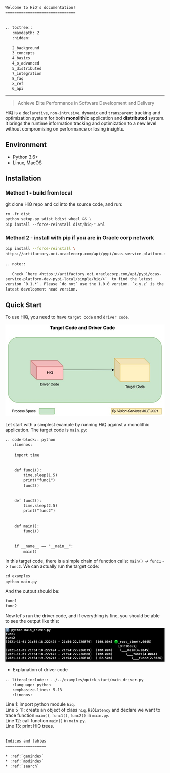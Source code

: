 ```eval_rst
Welcome to HiQ's documentation!
===============================


.. toctree::
   :maxdepth: 2
   :hidden:

   2_background
   3_concepts
   4_basics
   4_o_advanced
   5_distributed
   7_integration
   8_faq
   x_ref
   6_api

```

----


> Achieve Elite Performance in Software Development and Delivery


HiQ is a `declarative`, `non-intrusive`, `dynamic` and `transparent` tracking and optimization system for both **monolithic** application and **distributed** system. It brings the runtime information tracking and optimization to a new level without compromising on performance or losing insights.

## Environment

- Python 3.6+
- Linux, MacOS

## Installation

### Method 1 - build from local

git clone HiQ repo and cd into the source code, and run:

```python
rm -fr dist
python setup.py sdist bdist_wheel && \
pip install --force-reinstall dist/hiq-*.whl
```

### Method 2 - install with pip if you are in Oracle corp network

```bash
pip install --force-reinstall \
https://artifactory.oci.oraclecorp.com/api/pypi/ocas-service-platform-dev-pypi-local/hiq/x.y.z/hiq-x.y.z-py2.py3-none-any.whl
```

```eval_rst
.. note::

   Check `here <https://artifactory.oci.oraclecorp.com/api/pypi/ocas-service-platform-dev-pypi-local/simple/hiq/>`_ to find the latest version `0.1.*`. Please `do not` use the 1.0.0 version. `x.y.z` is the latest development head version.
```


## Quick Start

To use HiQ, you need to have `target code` and `driver code`.

![](img/driver.jpg)

Let start with a simplest example by running HiQ against a monolithic application. The target code is `main.py`:

```eval_rst
.. code-block:: python
   :linenos:

    import time


    def func1():
        time.sleep(1.5)
        print("func1")
        func2()


    def func2():
        time.sleep(2.5)
        print("func2")


    def main():
        func1()


    if __name__ == "__main__":
        main()
```

In this target code, there is a simple chain of function calls: `main()` -> `func1` -> `func2`. We can actually run the target code:

```python
cd examples
python main.py
```

And the output should be:

```
func1
func2
```

Now let's run the driver code, and if everything is fine, you should be able to see the output like this:

![HiQ Simplest Example](img/main_driver.jpg)

- Explanation of driver code

```eval_rst
.. literalinclude:: ../../examples/quick_start/main_driver.py
   :language: python
   :emphasize-lines: 5-13
   :linenos:
```

Line 1: import python module `hiq`.  
Line 5-11: create an object of class `hiq.HiQLatency` and declare we want to trace function `main()`, `func1()`, `func2()` in `main.py`.  
Line 12: call function `main()` in `main.py`.  
Line 13: print HiQ trees.



```eval_rst

Indices and tables
==================

* :ref:`genindex`
* :ref:`modindex`
* :ref:`search`

```
